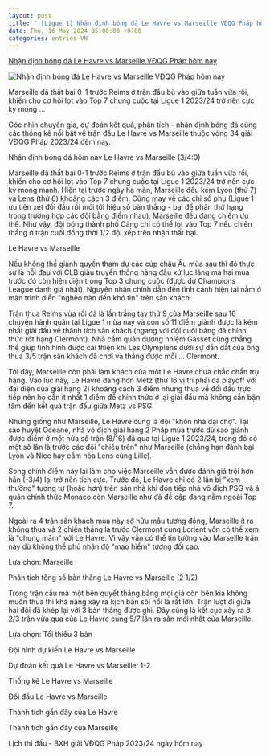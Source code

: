 ```yaml
---
layout: post
title: " [Ligue 1] Nhận định bóng đá Le Havre vs Marseille VĐQG Pháp hôm nay"
date: Thu, 16 May 2024 05:00:00 +0700
categories: entries VN
---
```

[Nhận định bóng đá Le Havre vs Marseille VĐQG Pháp hôm nay](https://bongda24h.vn/nhan-dinh-bong-da/du-doan-le-havre-vs-marseille-vdqg-phap-hom-nay-344-387941.html)

![Nhận định bóng đá Le Havre vs Marseille VĐQG Pháp hôm nay](https://static.bongda24h.vn/medias/standard/2024/05/15/nhan-dinh-bong-da-du-doan-le-havre-vs-marseille-vdqg-phap-ligue-1-hom-nay-1505092738.jpg)

Marseille đã thất bại 0-1 trước Reims ở trận đấu bù vào giữa tuần vừa rồi, khiến cho cơ hội lọt vào Top 7 chung cuộc tại Ligue 1 2023/24 trở nên cực kỳ mong ...

Góc nhìn chuyên gia, dự đoán kết quả, phân tích - nhận định bóng đá cùng các thống kê nổi bật về trận đấu Le Havre vs Marseille thuộc vòng 34 giải VĐQG Pháp 2023/24 đêm nay.

Nhận định bóng đá hôm nay Le Havre vs Marseille (3/4:0)

Marseille đã thất bại 0-1 trước Reims ở trận đấu bù vào giữa tuần vừa rồi, khiến cho cơ hội lọt vào Top 7 chung cuộc tại Ligue 1 2023/24 trở nên cực kỳ mong manh. Hiện tại trước ngày hạ màn, Marseille đều kém Lyon (thứ 7) và Lens (thứ 6) khoảng cách 3 điểm. Cũng may về các chỉ số phụ (Ligue 1 ưu tiên xét đối đầu rồi mới tới hiệu số bàn thắng - bại để phân thứ hạng trong trường hợp các đội bằng điểm nhau), Marseille đều đang chiếm ưu thế. Như vậy, đội bóng thành phố Cảng chỉ có thể lọt vào Top 7 nếu chiến thắng ở trận cuối đồng thời 1/2 đội xếp trên nhận thất bại.

Le Havre vs Marseille

Nếu không thể giành quyền tham dự các cúp châu Âu mùa sau thì đó thực sự là nỗi đau với CLB giàu truyền thống hàng đầu xứ lục lăng mà hai mùa trước đó còn hiện diện trong Top 3 chung cuộc (được dự Champions League danh giá nhất). Nguyên nhân chính dẫn đến tình cảnh hiện tại nằm ở màn trình diễn "nghèo nàn đến khó tin" trên sân khách.

Trận thua Reims vừa rồi đã là lần trắng tay thứ 9 của Marseille sau 16 chuyến hành quân tại Ligue 1 mùa này và con số 11 điểm giành được là kém nhất giải đấu về thành tích sân khách (ngang với đội cuối bảng đã chính thức rớt hạng Clermont). Nhà cầm quân đương nhiệm Gasset cũng chẳng thể giúp tình hình được cải thiện khi Les Olympiens dưới sự dẫn dắt của ông thua 3/5 trận sân khách đã chơi và thắng được mỗi ... Clermont.

Tới đây, Marseille còn phải làm khách của một Le Havre chưa chắc chắn trụ hạng. Vào lúc này, Le Havre đang hơn Metz (thứ 16 vị trí phải đá playoff với đại diện của giải hạng 2) khoảng cách 3 điểm nhưng thua về đối đầu trực tiếp nên họ cần ít nhất 1 điểm để chính thức ở lại giải đấu mà không cần bận tâm đến kết quả trận đấu giữa Metz vs PSG.

Nhưng giống như Marseille, Le Havre cũng là đội "khôn nhà dại chợ". Tại sào huyệt Oceane, nhà vô địch giải hạng 2 Pháp mùa trước dù sao giành được điểm ở một nửa số trận (8/16) đã qua tại Ligue 1 2023/24, trong đó có một số lần là trước các đội "chiếu trên" như Marseille (chẳng hạn đánh bại Lyon và Nice hay cầm hòa Lens cùng Lille).

Song chính điểm này lại làm cho việc Marseille vẫn được đánh giá trội hơn hẳn (-3/4) lại trở nên tích cực. Trước đó, Le Havre chỉ có 2 lần bị "xem thường" tương tự (hoặc hơn) trên sân nhà khi đón tiếp nhà vô địch PSG và á quân chính thức Monaco còn Marseille như đã đề cập đang nằm ngoài Top 7.

Ngoài ra 4 trận sân khách mùa này sở hữu mẫu tương đồng, Marseille ít ra không thua và 2 chiến thắng là trước Clermont cùng Lorient vốn có thể xem là "chung mâm" với Le Havre. Vì vậy vẫn có thể tin tưởng vào Marseille trận này dù không thể phủ nhận độ "mạo hiểm" tương đối cao.

Lựa chọn: Marseille

Phân tích tổng số bàn thắng Le Havre vs Marseille (2 1/2)

Trong trận cầu mà một bên quyết thắng bằng mọi giá còn bên kia không muốn thua thì khả năng xảy ra kịch bản sôi nổi là rất lớn. Trận lượt đi giữa hai đội đã khép lại với 3 bàn thắng được ghi. Đây cũng là kết cục xảy ra ở 2/3 trận vừa qua của Le Havre cùng 5/7 lần ra sân mới nhất của Marseille.

Lựa chọn: Tối thiểu 3 bàn

Đội hình dự kiến Le Havre vs Marseille

Dự đoán kết quả Le Havre vs Marseille: 1-2

Thống kê Le Havre vs Marseille

Đối đầu Le Havre vs Marseille

Thành tích gần đây của Le Havre

Thành tích gần đây của Marseille

Lịch thi đấu - BXH giải VĐQG Pháp 2023/24 ngày hôm nay

